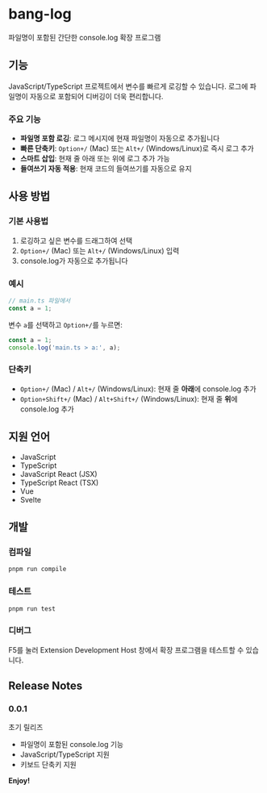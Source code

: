 # bang-log

파일명이 포함된 간단한 console.log 확장 프로그램

## 기능

JavaScript/TypeScript 프로젝트에서 변수를 빠르게 로깅할 수 있습니다. 로그에 파일명이 자동으로 포함되어 디버깅이 더욱 편리합니다.

### 주요 기능

- **파일명 포함 로깅**: 로그 메시지에 현재 파일명이 자동으로 추가됩니다
- **빠른 단축키**: `Option+/` (Mac) 또는 `Alt+/` (Windows/Linux)로 즉시 로그 추가
- **스마트 삽입**: 현재 줄 아래 또는 위에 로그 추가 가능
- **들여쓰기 자동 적용**: 현재 코드의 들여쓰기를 자동으로 유지

## 사용 방법

### 기본 사용법

1. 로깅하고 싶은 변수를 드래그하여 선택
2. `Option+/` (Mac) 또는 `Alt+/` (Windows/Linux) 입력
3. console.log가 자동으로 추가됩니다

### 예시

```typescript
// main.ts 파일에서
const a = 1;
```

변수 `a`를 선택하고 `Option+/`를 누르면:

```typescript
const a = 1;
console.log('main.ts > a:', a);
```

### 단축키

- `Option+/` (Mac) / `Alt+/` (Windows/Linux): 현재 줄 **아래**에 console.log 추가
- `Option+Shift+/` (Mac) / `Alt+Shift+/` (Windows/Linux): 현재 줄 **위**에 console.log 추가

## 지원 언어

- JavaScript
- TypeScript
- JavaScript React (JSX)
- TypeScript React (TSX)
- Vue
- Svelte

## 개발

### 컴파일

```bash
pnpm run compile
```

### 테스트

```bash
pnpm run test
```

### 디버그

F5를 눌러 Extension Development Host 창에서 확장 프로그램을 테스트할 수 있습니다.

## Release Notes

### 0.0.1

초기 릴리즈
- 파일명이 포함된 console.log 기능
- JavaScript/TypeScript 지원
- 키보드 단축키 지원

**Enjoy!**
